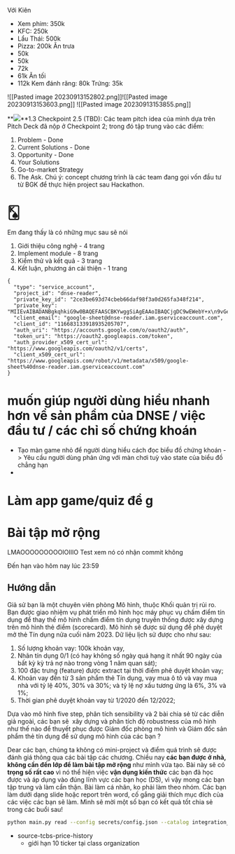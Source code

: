 Với Kiên
- Xem phim: 350k
- KFC: 250k
- Lẩu Thái: 500k
- Pizza: 200k
Ăn trưa
- 50k
- 50k
- 72k
- 61k
Ăn tối
- 112k
Kem đánh răng: 80k
Trứng: 35k



![[Pasted image 20230913152802.png]]![[Pasted image 20230913153603.png]]
![[Pasted image 20230913153855.png]]



**![](https://lh5.googleusercontent.com/iWBZJf_fcyKXkv4cwyl5Kkzq3Mt7j9Za5qEPLeusS5zBlM3XlPl30lWAR0ZdZ4JBLohRAhaQsGhQudyb5YIcwUDHeZMXiMZx29zmZHESip5G2OH7U7Bus4e1vC1XK-ndlKt_uk3685PwXM6l1jxrhhu6vQ=s2048)**1.3 Checkpoint 2.5 (TBD): Các team pitch idea của mình dựa trên Pitch Deck đã nộp ở Checkpoint 2; trong đó tập trung vào các điểm: 
1. Problem - Done
2. Current Solutions - Done
3. Opportunity - Done
4. Your Solutions
5. Go-to-market Strategy
6. The Ask. Chú ý: concept chương trình là các team đang gọi vốn đầu tư từ BGK để thực hiện project sau Hackathon.

# 🂮

Em đang thấy là có những mục sau sẽ nói
1. Giới thiệu công nghệ - 4 trang
2. Implement module - 8 trang
3. Kiểm thử và kết quả - 3 trang
4. Kết luận, phương án cải thiện - 1 trang



```
{
  "type": "service_account",
  "project_id": "dnse-reader",
  "private_key_id": "2ce3be693d74cbeb66daf98f3a0d265fa348f214",
  "private_key": "MIIEvAIBADANBgkqhkiG9w0BAQEFAASCBKYwggSiAgEAAoIBAQCjgDC9wEWebY+x\n9vGeLYabQojMM97Y7t2dtRdJ8E8em695UzZIiR1AVDaF6jEelO7VuC2sExQZ8QRv\n0C9okX4bAYTa+zGJhe6V8J/raMxbJ4Nyzm85sC7rlwC3YrVDzb8U14WoeN5Ws2Q7\nHdUIW5AXCOKiO37Zm5Yr3yGFrR298+rShWSNaLJdZZ6ZBPXltavriSpljqrmgRzD\nOhlgutNa5MIvv5U1LURaOMQIaibR/5CQIlPztxGv0ocdR/GnwpULBoygEy8UO6wT\nAvp41hcpm0yDmov8Tq2hjFgAyhaEYh6vBKjTXDx3cKnCuwvJrUVnxCdMGtdCHKi0\n6DXdh+2XAgMBAAECggEAUG/WiuO23HRmR1WIFRusp2GaT2wNbIhHezkGVhfltNc/\nAt9PS2w5edZ0ZHmM5NC8l2RfA9L3BrQuTJwNVtKNSdf7dogyHMhJUnbpFjWepBHS\nd37b9XOaAcluTso/BzaHlUdauEGOkPT8kKDil5QEVXDHnqzKgWAsBzVlFpDOmw5F\nilI1rsHjUYeUxWVTDkBut4+ab8hTqdQ0wNrSumwh/NDTY8B4Lzwrm39pXw723UyK\nVTquGn+Qrz6vlM3I21fUfhSP6Zzg7SZV8lj2JPc3MuKr/rv4MpssyXjqZ+YYno9N\netmeVU3eituO786XuIgoR5xVunItVQ4FWDTJHXCngQKBgQDYyLryyUOGo0Zw7hDB\nsR44p5fZ5zKOcaxIYDRF2WaIETgOiCDLzvQVgQ79DkeSfKRvRgSaDU05S1oILWKk\nqpmYui7HuT2sdK3SQ9/l2dMxcdickw6QjT+D7+JxafQdbN2AMUfHKj/78IpusTuV\nzZDaDV3LOKH7GTyU5GfkzfLwoQKBgQDBE+iFWrS9jo5Z6taJY30xbWcMT2WYim3Y\nA89ovgNJlMOliG7ox8VVFvm/4AKM3iZ1lPdJRTgZmtUmB4/SZyctNfMlaxt9HNo5\ndtp5RMFHvmIphVuSo0LvqeaYP0Ug1YWSU3De8BN4wH62FEPFpTeVW3mMP9+CbawV\nWl6b5q1bNwKBgCocnExrkoWGFDn91R17Ra6lx9bZlbWcGWaZ4a2r9MH77lLMWOqe\nkkXXI00/R+IJ+ntvM5ele9nkbGHoRyBLz7ieelXsAzIMHHQbIVRqQx94ySZpXsvv\n1GXR5MA5X+WTb1fmutXSvEk5yfqEzVllbH0fWZgPsU+w8FbQI+qLo2ThAoGAUBGb\necH19i4qJmvW8D7L6jV+aIJ8lVfC2bQqzTsPTfJdeEYuCGbgFLtkcwfIxvZRaK2Q\nJ1iHPUcSYaT9JboVaxBWdwwF6EqQzQfW7jdvF/uB5coiAZum5JDGyhhi6IzjyZzE\n0A8rZAYgBg49VLeBZ3T54QmT/RjSJkDFv01YUt0CgYB+fwRl9Aaid1y+opkyCaLP\nVMEj7bAz4OoCsYcOfsh//DXiRGUFjGOwPC+je0cuE1ypcgrYTLSwsJSAfhI5Y4hA\nYoBKNIbxOpLmjWlp2CZPhlpjEkvLkPd0ttxwalOprV4EAJH3rbGQguw7wxuMe/34\niGY2mhpPRr+BrQTiNhxjSg==",
  "client_email": "google-sheet@dnse-reader.iam.gserviceaccount.com",
  "client_id": "116683133918935205707",
  "auth_uri": "https://accounts.google.com/o/oauth2/auth",
  "token_uri": "https://oauth2.googleapis.com/token",
  "auth_provider_x509_cert_url": "https://www.googleapis.com/oauth2/v1/certs",
  "client_x509_cert_url": "https://www.googleapis.com/robot/v1/metadata/x509/google-sheet%40dnse-reader.iam.gserviceaccount.com"
}

```

# muốn giúp người dùng hiểu nhanh hơn về sản phẩm của DNSE / việc đầu tư / các chỉ số chứng khoán
- Tạo màn game nhỏ để người dùng hiểu cách đọc biểu đồ chứng khoán -> Yêu cầu người dùng phản ứng với màn chơi tuỳ vào state của biểu đồ chẳng hạn
- 

# Làm app game/quiz  để g






# Bài tập mở rộng


LMAOOOOOOOOOIOIIIO
Test xem nó có nhận commit không

Đến hạn vào hôm nay lúc 23:59

## Hướng dẫn

Giả sử bạn là một chuyên viên phòng Mô hình, thuộc Khối quản trị rủi ro. Bạn được giao nhiệm vụ phát triển mô hình học máy phục vụ chấm điểm tín dụng để thay thế mô hình chấm điểm tín dụng truyền thống được xây dựng trên mô hình thẻ điểm (scorecard). Mô hình sẽ được sử dụng để phê duyệt mở thẻ Tín dụng nửa cuối năm 2023. Dữ liệu lịch sử được cho như sau:

1. Số lượng khoản vay: 100k khoản vay, 
2. Nhãn tín dụng 0/1 (có hay không số ngày quá hạng ít nhất 90 ngày của bất kỳ kỳ trả nợ nào trong vòng 1 năm quan sát); 
3. 100 đặc trưng (feature) được extract tại thời điểm phê duyệt khoản vay;
4. Khoản vay đến từ 3 sản phẩm thẻ Tín dụng, vay mua ô tô và vay mua nhà với tỷ lệ 40%, 30% và 30%; và tỷ lệ nợ xấu tương ứng là 6%, 3% và 1%;
5. Thời gian phê duyệt khoản vay từ 1/2020 đến 12/2022;

Dựa vào mô hình five step, phân tích sensibility và 2 bài chia sẻ từ các diễn giả ngoài, các bạn sẽ  xây dựng và phân tích độ robustness của mô hình như thế nào để thuyết phục được Giám đốc phòng mô hình và Giám đốc sản phẩm thẻ tín dụng để sử dụng mô hình của các bạn ?

Dear các bạn, chúng ta không có mini-project và điểm quá trình sẽ được đánh giá thông qua các bài tập các chương. Chiều nay **các bạn được ở nhà, không cần đến lớp để làm bài tập mở rộng** như mình vừa tạo. Bài này sẽ có **trọng số rất cao** vì nó thể hiện việc **vận dụng kiến thức** các bạn đã học được và áp dụng vào đúng lĩnh vực các bạn học (DS), vì vậy mong các bạn tập trung và làm cẩn thận. Bài làm cá nhân, ko phải làm theo nhóm. Các bạn làm dưới dạng slide hoặc report trên word, cố gắng giải thích mục đích của các việc các bạn sẽ làm. Mình sẽ mời một số bạn có kết quả tốt chia sẻ trong các buổi sau!






``` bash
python main.py read --config secrets/config.json --catalog integration_tests/configured_catalog.json
```
- source-tcbs-price-history
	- giới hạn 10 ticker tại class organization